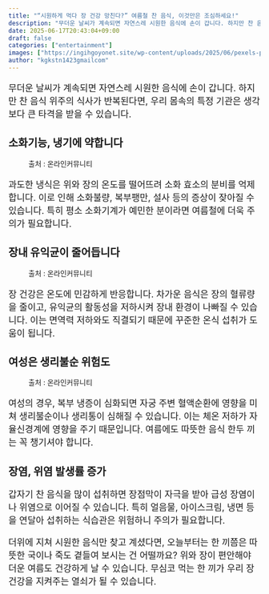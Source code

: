 ```yaml
---
title: "“시원하게 먹다 장 건강 망친다?” 여름철 찬 음식, 이것만은 조심하세요!"
description: "무더운 날씨가 계속되면 자연스레 시원한 음식에 손이 갑니다. 하지만 찬 음식 위주의 식사가 반복된다면, 우리 몸속의 특정 기관은 생각보다 큰 타격을 받을 수 있습니다."
date: 2025-06-17T20:43:04+09:00
draft: false
categories: ["entertainment"]
images: ["https://ingihgoyonet.site/wp-content/uploads/2025/06/pexels-pixabay-434259-1024x657.jpg", "https://ingihgoyonet.site/wp-content/uploads/2025/06/pexels-n-voitkevich-4641445-683x1024.jpg", "https://ingihgoyonet.site/wp-content/uploads/2025/06/pexels-cottonbro-6473737-683x1024.jpg"]
author: "kgkstn1423gmailcom"
---
```


<p style="font-size:18px">무더운 날씨가 계속되면 자연스레 시원한 음식에 손이 갑니다. 하지만 찬 음식 위주의 식사가 반복된다면, 우리 몸속의 특정 기관은 생각보다 큰 타격을 받을 수 있습니다.</p> <h2 >소화기능, 냉기에 약합니다</h2> <figure ><img src="https://ingihgoyonet.site/wp-content/uploads/2025/06/pexels-pixabay-434259-1024x657.jpg" alt="" style="aspect-ratio:16/9;object-fit:cover"/><figcaption >출처 : 온라인커뮤니티</figcaption></figure> <p style="font-size:18px">과도한 냉식은 위와 장의 온도를 떨어뜨려 소화 효소의 분비를 억제합니다. 이로 인해 소화불량, 복부팽만, 설사 등의 증상이 잦아질 수 있습니다. 특히 평소 소화기계가 예민한 분이라면 여름철에 더욱 주의가 필요합니다.</p> <h2 >장내 유익균이 줄어듭니다</h2> <figure ><img src="https://ingihgoyonet.site/wp-content/uploads/2025/06/pexels-n-voitkevich-4641445-683x1024.jpg" alt="" style="aspect-ratio:16/9;object-fit:cover"/><figcaption >출처 : 온라인커뮤니티</figcaption></figure> <p style="font-size:18px">장 건강은 온도에 민감하게 반응합니다. 차가운 음식은 장의 혈류량을 줄이고, 유익균의 활동성을 저하시켜 장내 환경이 나빠질 수 있습니다. 이는 면역력 저하와도 직결되기 때문에 꾸준한 온식 섭취가 도움이 됩니다.</p> <h2 >여성은 생리불순 위험도</h2> <figure ><img src="https://ingihgoyonet.site/wp-content/uploads/2025/06/pexels-cottonbro-6473737-683x1024.jpg" alt="" style="aspect-ratio:16/9;object-fit:cover"/><figcaption >출처 : 온라인커뮤니티</figcaption></figure> <p style="font-size:18px">여성의 경우, 복부 냉증이 심화되면 자궁 주변 혈액순환에 영향을 미쳐 생리불순이나 생리통이 심해질 수 있습니다. 이는 체온 저하가 자율신경계에 영향을 주기 때문입니다. 여름에도 따뜻한 음식 한두 끼는 꼭 챙기셔야 합니다.</p> <h2 >장염, 위염 발생률 증가</h2> <p style="font-size:18px">갑자기 찬 음식을 많이 섭취하면 장점막이 자극을 받아 급성 장염이나 위염으로 이어질 수 있습니다. 특히 얼음물, 아이스크림, 냉면 등을 연달아 섭취하는 식습관은 위험하니 주의가 필요합니다.</p> <p style="font-size:18px">더위에 지쳐 시원한 음식만 찾고 계셨다면, 오늘부터는 한 끼쯤은 따뜻한 국이나 죽도 곁들여 보시는 건 어떨까요? 위와 장이 편안해야 더운 여름도 건강하게 날 수 있습니다. 무심코 먹는 한 끼가 우리 장 건강을 지켜주는 열쇠가 될 수 있습니다.</p>